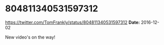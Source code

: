 # 804811340531597312
https://twitter.com/TomFrankly/status/804811340531597312
**Date:** 2016-12-02

New video's on the way!

